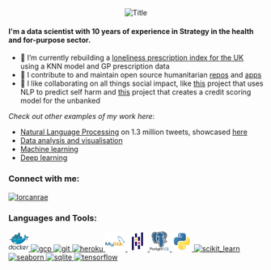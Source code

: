 <div align="center">
    <img src="https://readme-typing-svg.herokuapp.com?font=DM+Serif+Display&weight=9000&size=35&pause=100&color=150D1A&background=0B335A00&width=900&lines=Hello!+I'm+Jenna.;Talk+to+me+about+data+for+social+impact!" alt="Title"></img>
</div>

#### I'm a data scientist with 10 years of experience in Strategy in the health and for-purpose sector. 

- 🔭 I’m currently rebuilding a [loneliness prescription index for the UK](https://github.com/humaniverse/loneliness) using a KNN model and GP prescription data
- 🌱 I contribute to and maintain open source humanitarian [repos](https://github.com/humaniverse/healthyr) and [apps](https://github.com/britishredcrosssociety/health-inequalities-explorer) 
- 👯 I like collaborating on all things social impact, like [this](https://github.com/OmdenaAI/london-chapter-nlp-self-harm) project that uses NLP to predict self harm and [this](https://omdena.com/projects/credit-scoring-in-africa/) project that creates a credit scoring model for the unbanked

*Check out other examples of my work here*:
- [Natural Language Processing](https://github.com/jennajt/NLP_sentiment) on 1.3 million tweets, showcased [here](https://jennajt-nlp-sentiment-app-ine0dv.streamlitapp.com) 
- [Data analysis and visualisation](https://github.com/jennajt/Data_Viz)
- [Machine learning](https://github.com/jennajt/SpaceshipTitanic_ML_Kaggle)
- [Deep learning](https://github.com/jennajt/Gender_Prediction) 

<h3 align="left">Connect with me:</h3>
<p align="left">
<a href="https://www.linkedin.com/in/jenna-tan-a1a58757/" target="blank"><img align="center" src="https://raw.githubusercontent.com/rahuldkjain/github-profile-readme-generator/master/src/images/icons/Social/linked-in-alt.svg" alt="lorcanrae" height="30" width="40" /></a>
</p>

<h3 align="left">Languages and Tools:</h3>
<p align="left"> <a href="https://www.docker.com/" target="_blank" rel="noreferrer"> <img src="https://raw.githubusercontent.com/devicons/devicon/master/icons/docker/docker-original-wordmark.svg" alt="docker" width="40" height="40"/> </a> <a href="https://cloud.google.com" target="_blank" rel="noreferrer"> <img src="https://www.vectorlogo.zone/logos/google_cloud/google_cloud-icon.svg" alt="gcp" width="40" height="40"/> </a> <a href="https://git-scm.com/" target="_blank" rel="noreferrer"> <img src="https://www.vectorlogo.zone/logos/git-scm/git-scm-icon.svg" alt="git" width="40" height="40"/> </a> <a href="https://heroku.com" target="_blank" rel="noreferrer"> <img src="https://www.vectorlogo.zone/logos/heroku/heroku-icon.svg" alt="heroku" width="40" height="40"/> </a> <a href="https://www.mysql.com/" target="_blank" rel="noreferrer"> <img src="https://raw.githubusercontent.com/devicons/devicon/master/icons/mysql/mysql-original-wordmark.svg" alt="mysql" width="40" height="40"/> </a> <a href="https://pandas.pydata.org/" target="_blank" rel="noreferrer"> <img src="https://raw.githubusercontent.com/devicons/devicon/2ae2a900d2f041da66e950e4d48052658d850630/icons/pandas/pandas-original.svg" alt="pandas" width="40" height="40"/> </a> <a href="https://www.postgresql.org" target="_blank" rel="noreferrer"> <img src="https://raw.githubusercontent.com/devicons/devicon/master/icons/postgresql/postgresql-original-wordmark.svg" alt="postgresql" width="40" height="40"/> </a> <a href="https://www.python.org" target="_blank" rel="noreferrer"> <img src="https://raw.githubusercontent.com/devicons/devicon/master/icons/python/python-original.svg" alt="python" width="40" height="40"/> </a> <a href="https://scikit-learn.org/" target="_blank" rel="noreferrer"> <img src="https://upload.wikimedia.org/wikipedia/commons/0/05/Scikit_learn_logo_small.svg" alt="scikit_learn" width="40" height="40"/> </a> <a href="https://seaborn.pydata.org/" target="_blank" rel="noreferrer"> <img src="https://seaborn.pydata.org/_images/logo-mark-lightbg.svg" alt="seaborn" width="40" height="40"/> </a> <a href="https://www.sqlite.org/" target="_blank" rel="noreferrer"> <img src="https://www.vectorlogo.zone/logos/sqlite/sqlite-icon.svg" alt="sqlite" width="40" height="40"/> </a> <a href="https://www.tensorflow.org" target="_blank" rel="noreferrer"> <img src="https://www.vectorlogo.zone/logos/tensorflow/tensorflow-icon.svg" alt="tensorflow" width="40" height="40"/> </a> </p>
